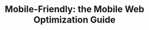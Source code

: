 ---
title: 'Mobile-Friendly: the Mobile Web Optimization Guide'
authors:
- bruce-lawson
layout: article
---